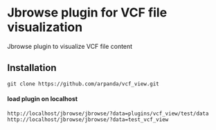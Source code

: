 # Jbrowse plugin for VCF file visualization
 Jbrowse plugin to visualize VCF file content

## Installation
```
git clone https://github.com/arpanda/vcf_view.git
```
 #### load plugin on localhost
 ```
 http://localhost/jbrowse/jbrowse/?data=plugins/vcf_view/test/data
 http://localhost/jbrowse/jbrowse/?data=test_vcf_view

```
